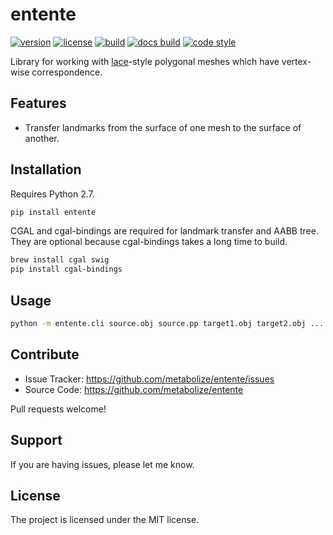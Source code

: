 entente
=======

[![version](https://img.shields.io/pypi/v/entente.svg?style=flat-square)][pypi]
[![license](https://img.shields.io/pypi/l/entente.svg?style=flat-square)][pypi]
[![build](https://img.shields.io/circleci/project/gh/lace/entente/master.svg?style=flat-square)][build]
[![docs build](https://img.shields.io/readthedocs/entente.svg)][docs build]
[![code style](https://img.shields.io/badge/code%20style-black-black.svg?style=flat-square)][black]

Library for working with [lace][]-style polygonal meshes which have vertex-wise
correspondence.

[pypi]: https://pypi.org/project/entente/
[black]: https://black.readthedocs.io/en/stable/
[lace]: https://github.com/metabolize/lace
[build]: https://circleci.com/gh/lace/entente/tree/master
[docs build]: https://img.shields.io/readthedocs/entente.svg


Features
--------

- Transfer landmarks from the surface of one mesh to the surface of another.


Installation
------------

Requires Python 2.7.

```sh
pip install entente
```

CGAL and cgal-bindings are required for landmark transfer and AABB tree. They
are optional because cgal-bindings takes a long time to build.

```sh
brew install cgal swig
pip install cgal-bindings
```


Usage
-----

```sh
python -m entente.cli source.obj source.pp target1.obj target2.obj ...
```


Contribute
----------

- Issue Tracker: https://github.com/metabolize/entente/issues
- Source Code: https://github.com/metabolize/entente

Pull requests welcome!


Support
-------

If you are having issues, please let me know.


License
-------

The project is licensed under the MIT license.
